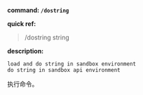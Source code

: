<!-- BEGIN_AUTOGEN: do NOT edit in this block -->

**command: `/dostring`**

**quick ref:**
> /dostring string

**description:**

```
load and do string in sandbox environment
do string in sandbox api environment
```

<!-- END_AUTOGEN-->
执行命令。